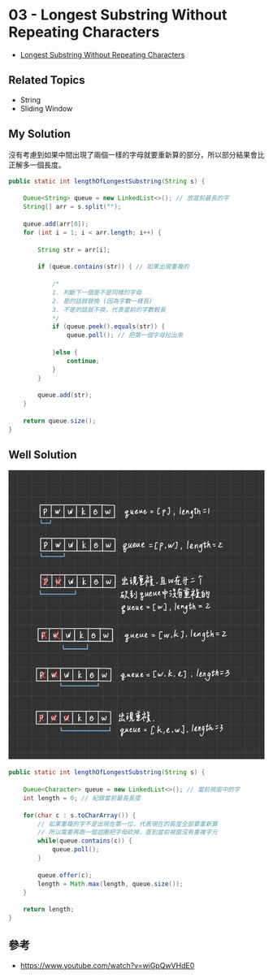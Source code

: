 # 03 - Longest Substring Without Repeating Characters

* [Longest Substring Without Repeating Characters](https://leetcode.com/problems/longest-substring-without-repeating-characters/)

## Related Topics
* String
* Sliding Window

## My Solution
沒有考慮到如果中間出現了兩個一樣的字母就要重新算的部分，所以部分結果會比正解多一個長度。
```java
public static int lengthOfLongestSubstring(String s) {

    Queue<String> queue = new LinkedList<>(); // 放當前最長的字
    String[] arr = s.split("");

    queue.add(arr[0]);
    for (int i = 1; i < arr.length; i++) {

        String str = arr[i];

        if (queue.contains(str)) { // 如果出現重複的

            /*
            1. 判斷下一個是不是同樣的字母
            2. 是的話就替換 (因為字數一樣長)
            3. 不是的話就不換，代表當前的字數較長
            */
            if (queue.peek().equals(str)) {
                queue.poll(); // 把第一個字母拉出來

            }else {
                continue;
            }
        }

        queue.add(str);
    }

    return queue.size();
}
```

## Well Solution

![](/images/LeetCode/3-2.png)

```java
public static int lengthOfLongestSubstring(String s) {
		
    Queue<Character> queue = new LinkedList<>(); // 當前視窗中的字
    int length = 0; // 紀錄當前最長長度
    
    for(char c : s.toCharArray()) {
        // 如果重複的字不是出現在第一位，代表現在的長度全部要重新算
        // 所以需要再跑一個迴圈把字母砍掉，直到當前視窗沒有重複字元
        while(queue.contains(c)) {
            queue.poll();
        }
        
        queue.offer(c);
        length = Math.max(length, queue.size());
    }
    
    return length;
}
```

## 參考
* https://www.youtube.com/watch?v=wiGpQwVHdE0